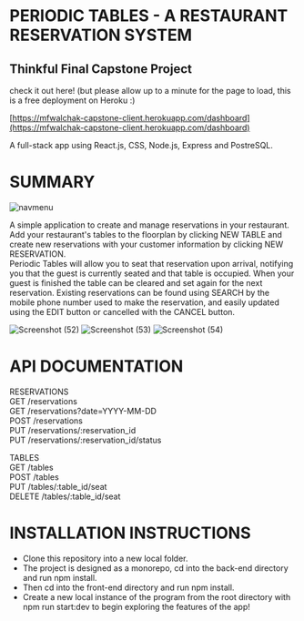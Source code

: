 # PERIODIC TABLES - A RESTAURANT RESERVATION SYSTEM
## Thinkful Final Capstone Project
check it out here! (but please allow up to a minute for the page to load, this is a free deployment on Heroku :)

[https://mfwalchak-capstone-client.herokuapp.com/dashboard](https://mfwalchak-capstone-client.herokuapp.com/dashboard)


A full-stack app using React.js, CSS, Node.js, Express and PostreSQL.

# SUMMARY  
![navmenu](https://user-images.githubusercontent.com/81874273/152538149-adfc9c8a-b70d-4725-8ff9-19f785dce0f8.JPG)  

A simple application to create and manage reservations in your restaurant. Add your restaurant's tables to the floorplan by clicking NEW TABLE and create new reservations with your customer information by clicking NEW RESERVATION.  
Periodic Tables will allow you to seat that reservation upon arrival, notifying you that the guest is currently seated and that table is occupied. 
When your guest is finished the table can be cleared and set again for the next reservation. 
Existing reservations can be found using SEARCH by the mobile phone number used to make the reservation, and easily updated using the EDIT button or cancelled with the CANCEL button.  

![Screenshot (52)](https://user-images.githubusercontent.com/81874273/152592349-b59da428-31d1-43f3-8127-3202f050fab8.png)
![Screenshot (53)](https://user-images.githubusercontent.com/81874273/152592365-2bc39534-3a1f-4d0c-a25a-46cff3de79e3.png)
![Screenshot (54)](https://user-images.githubusercontent.com/81874273/152592423-ec7cb1b8-63ab-421f-a558-34afd3c081ab.png)


# API DOCUMENTATION
RESERVATIONS  
GET /reservations  
GET /reservations?date=YYYY-MM-DD  
POST /reservations  
PUT /reservations/:reservation_id  
PUT /reservations/:reservation_id/status  

TABLES  
GET /tables  
POST /tables  
PUT /tables/:table_id/seat  
DELETE /tables/:table_id/seat  

# INSTALLATION INSTRUCTIONS
- Clone this repository into a new local folder.
- The project is designed as a monorepo, cd into the back-end directory and run npm install. 
- Then cd into the front-end directory and run npm install. 
- Create a new local instance of the program from the root directory with npm run start:dev to begin exploring the features of the app!
